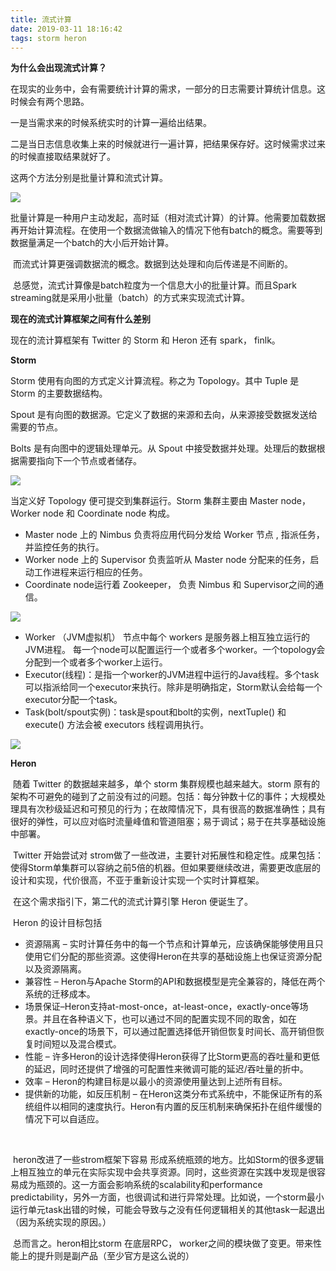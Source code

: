 ```yaml
---
title: 流式计算
date: 2019-03-11 18:16:42
tags: storm heron
---
```


**为什么会出现流式计算？**

在现实的业务中，会有需要统计计算的需求，一部分的日志需要计算统计信息。这时候会有两个思路。

一是当需求来的时候系统实时的计算一遍给出结果。

二是当日志信息收集上来的时候就进行一遍计算，把结果保存好。这时候需求过来的时候直接取结果就好了。

这两个方法分别是批量计算和流式计算。

![](https://blog-malu.oss-cn-beijing.aliyuncs.com/d56bd09ab2d99bf25bf15ea5c78813d6d458776e.png?x-oss-process=style/blog)

​	批量计算是一种用户主动发起，高时延（相对流式计算）的计算。他需要加载数据再开始计算流程。在使用一个数据流做输入的情况下他有batch的概念。需要等到数据量满足一个batch的大小后开始计算。

​	而流式计算更强调数据流的概念。数据到达处理和向后传递是不间断的。

​	总感觉，流式计算像是batch粒度为一个信息大小的批量计算。而且Spark streaming就是采用小批量（batch）的方式来实现流式计算。

**现在的流式计算框架之间有什么差别**

现在的流计算框架有 Twitter 的 Storm 和 Heron 还有 spark， finlk。

**Storm** 

Storm 使用有向图的方式定义计算流程。称之为 Topology。其中 Tuple 是 Storm 的主要数据结构。

Spout 是有向图的数据源。它定义了数据的来源和去向，从来源接受数据发送给需要的节点。

Bolts 是有向图中的逻辑处理单元。从 Spout 中接受数据并处理。处理后的数据根据需要指向下一个节点或者储存。

![](https://blog-malu.oss-cn-beijing.aliyuncs.com/image001.jpg?x-oss-process=style/blog)



当定义好 Topology 便可提交到集群运行。Storm 集群主要由 Master node， Worker node 和 Coordinate node 构成。

- Master node 上的 Nimbus 负责将应用代码分发给 Worker 节点 , 指派任务，并监控任务的执行。
- Worker node 上的 Supervisor 负责监听从 Master node 分配来的任务，启动工作进程来运行相应的任务。
- Coordinate node运行着 Zookeeper， 负责 Nimbus  和 Supervisor之间的通信。

![](https://blog-malu.oss-cn-beijing.aliyuncs.com/820234-20160110203625137-886332099.jpg?x-oss-process=style/blog)

- Worker （JVM虚拟机） 节点中每个 workers 是服务器上相互独立运行的JVM进程。  每一个node可以配置运行一个或者多个worker。一个topology会分配到一个或者多个worker上运行。
- Executor(线程)：是指一个worker的JVM进程中运行的Java线程。多个task可以指派给同一个executor来执行。除非是明确指定，Storm默认会给每一个executor分配一个task。
- Task(bolt/spout实例)：task是spout和bolt的实例，nextTuple() 和 execute() 方法会被 executors 线程调用执行。

![](https://blog-malu.oss-cn-beijing.aliyuncs.com/20170904195320733%20%281%29.png?x-oss-process=style/blog)

**Heron**

​	随着 Twitter 的数据越来越多，单个 storm 集群规模也越来越大。storm 原有的架构不可避免的碰到了之前没有过的问题。包括：每分钟数十亿的事件；大规模处理具有次秒级延迟和可预见的行为；在故障情况下，具有很高的数据准确性；具有很好的弹性，可以应对临时流量峰值和管道阻塞；易于调试；易于在共享基础设施中部署。

​	Twitter 开始尝试对 strom做了一些改进，主要针对拓展性和稳定性。成果包括：使得Storm单集群可以容纳之前5倍的机器。但如果要继续改进，需要更改底层的设计和实现，代价很高，不亚于重新设计实现一个实时计算框架。

​	在这个需求指引下，第二代的流式计算引擎 Heron 便诞生了。

​	Heron 的设计目标包括

- 资源隔离 – 实时计算任务中的每一个节点和计算单元，应该确保能够使用且只使用它们分配的那些资源。这使得Heron在共享的基础设施上也保证资源分配以及资源隔离。
- 兼容性 – Heron与Apache Storm的API和数据模型是完全兼容的，降低在两个系统的迁移成本。
- 场景保证–Heron支持at-most-once，at-least-once，exactly-once等场景。并且在各种语义下，也可以通过不同的配置实现不同的取舍，如在exactly-once的场景下，可以通过配置选择低开销但恢复时间长、高开销但恢复时间短以及混合模式。
- 性能 – 许多Heron的设计选择使得Heron获得了比Storm更高的吞吐量和更低的延迟，同时还提供了增强的可配置性来微调可能的延迟/吞吐量的折中。
- 效率 – Heron的构建目标是以最小的资源使用量达到上述所有目标。
- 提供新的功能，如反压机制 – 在Heron这类分布式系统中，不能保证所有的系统组件以相同的速度执行。Heron有内置的反压机制来确保拓扑在组件缓慢的情况下可以自适应。

​	

​	heron改进了一些strom框架下容易 形成系统瓶颈的地方。比如Storm的很多逻辑上相互独立的单元在实际实现中会共享资源。同时，这些资源在实践中发现是很容易成为瓶颈的。这一方面会影响系统的scalability和performance predictability，另外一方面，也很调试和进行异常处理。比如说，一个storm最小运行单元task出错的时候，可能会导致与之没有任何逻辑相关的其他task一起退出（因为系统实现的原因。）

​	总而言之。heron相比storm 在底层RPC， worker之间的模块做了变更。带来性能上的提升则是副产品（至少官方是这么说的）